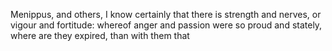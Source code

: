 Menippus, and others, I know certainly that there is strength and nerves, or vigour and fortitude: whereof anger and passion were so proud and stately, where are they expired, than with them that
